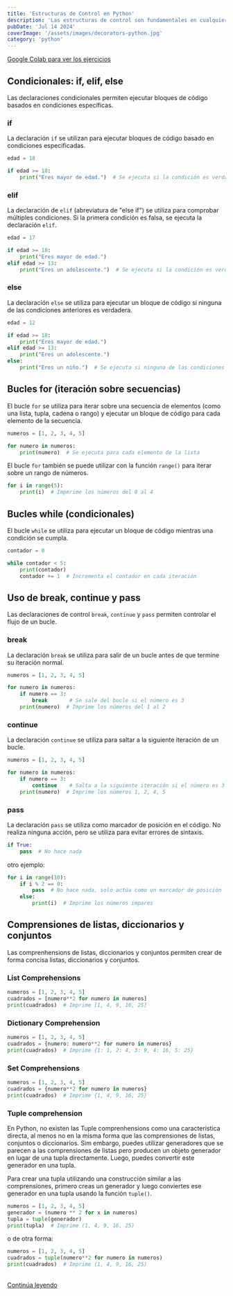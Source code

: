 ```yaml
---
title: 'Estructuras de Control en Python'
description: 'Las estructuras de control son fundamentales en cualquier lenguaje de programación, y Python no es la excepción. Estas estructuras permiten a los programadores controlar el flujo de la ejecución del programa, tomar deciciones y repetir bloques de código según sea necesario.'
pubDate: 'Jul 14 2024'
coverImage: '/assets/images/decorators-python.jpg'
category: 'python'
---
```



[Google Colab para ver los ejercicios ](https://colab.research.google.com/drive/16NRewklEN_ZSkoh3cVKrSx8cri8Mq5iN#scrollTo=rHIitg9osBPI&line=1&uniqifier=1)


## Condicionales: if, elif, else
Las declaraciones condicionales permiten ejecutar bloques de código basados en condiciones específicas.

### if
La declaración `if` se utilizan para ejecutar bloques de código basado en condiciones especificadas.

```python
edad = 18

if edad >= 18:
    print("Eres mayor de edad.")  # Se ejecuta si la condición es verdadera

```	

### elif
La declaración de `elif` (abreviatura de "else if") se utiliza para comprobar múltiples condiciones. Si la primera  condición es falsa, se ejecuta la declaración `elif`.
```python
edad = 17

if edad >= 18:
    print("Eres mayor de edad.")
elif edad >= 13:
    print("Eres un adolescente.")  # Se ejecuta si la condición es verdadera
```

### else
La declaración `else` se utiliza para ejecutar un bloque de código si ninguna de las condiciones anteriores es verdadera.

```python
edad = 12

if edad >= 18:
    print("Eres mayor de edad.")
elif edad >= 13:
    print("Eres un adolescente.")
else:
    print("Eres un niño.")  # Se ejecuta si ninguna de las condiciones anteriores es verdadera
```

## Bucles for (iteración sobre secuencias)
El bucle `for` se utiliza para iterar sobre una secuencia de elementos (como una lista, tupla, cadena o rango) y ejecutar un bloque de código para cada elemento de la secuencia.
```python
numeros = [1, 2, 3, 4, 5]

for numero in numeros:
    print(numero)  # Se ejecuta para cada elemento de la lista
```

El bucle `for` también se puede utilizar con la función `range()` para iterar sobre un rango de números.
```python
for i in range(5):
    print(i)  # Impmrime los números del 0 al 4
```

## Bucles while (condicionales)
El bucle `while` se utiliza para ejecutar un bloque de código mientras una condición se cumpla.
```python
contador = 0

while contador < 5:
    print(contador)
    contador += 1  # Incrementa el contador en cada iteración
```

## Uso de break, continue y pass
Las declaraciones de control `break`, `continue` y `pass` permiten controlar el flujo de un bucle.

### break
La declaración `break` se utiliza para salir de un bucle antes de que termine su iteración normal.
```python
numeros = [1, 2, 3, 4, 5]

for numero in numeros:
    if numero == 3:
        break       # Se sale del bucle si el número es 3
    print(numero)  # Imprime los números del 1 al 2
```

### continue
La declaración `continue` se utiliza para saltar a la siguiente iteración de un bucle.
```python
numeros = [1, 2, 3, 4, 5]

for numero in numeros:
    if numero == 3:
        continue    # Salta a la siguiente iteración si el número es 3
    print(numero)  # Imprime los números 1, 2, 4, 5
```

### pass
La declaración `pass` se utiliza como marcador de posición en el código. No realiza ninguna acción, pero se utiliza para evitar errores de sintaxis.
```python
if True:
    pass  # No hace nada
```

otro ejemplo:
```python
for i in range(10):
    if i % 2 == 0:
        pass  # No hace nada, solo actúa como un marcador de posición
    else:
        print(i)  # Imprime los números impares
```

## Comprensiones de listas, diccionarios y conjuntos
Las comprenhensions de listas, diccionarios y conjuntos permiten crear de forma concisa listas, diccionarios y conjuntos.

### List Comprehensions
```python
numeros = [1, 2, 3, 4, 5]
cuadrados = [numero**2 for numero in numeros]
print(cuadrados)  # Imprime [1, 4, 9, 16, 25]
```

### Dictionary Comprehension

```python
numeros = [1, 2, 3, 4, 5]
cuadrados = {numero: numero**2 for numero in numeros}
print(cuadrados)  # Imprime {1: 1, 2: 4, 3: 9, 4: 16, 5: 25}
```

### Set Comprehensions

```python
numeros = [1, 2, 3, 4, 5]
cuadrados = {numero**2 for numero in numeros}
print(cuadrados)  # Imprime {1, 4, 9, 16, 25}
```

### Tuple comprehension
En Python, no existen las Tuple comprenhensions como una caracteristica directa, al menos no en la misma forma que las comprensiones de listas, conjuntos o diccionarios. Sim embargo, puedes utilizar generadores que se parecen a las comprensiones de listas pero producen un objeto generador en lugar de una tupla directamente. Luego, puedes convertir este generador en una tupla. 

Para crear una tupla utilizando una construcción similar a las comprensiones, primero creas un generador y luego conviertes ese generador en una tupla usando la función `tuple()`.
```python
numeros = [1, 2, 3, 4, 5]
generador = (numero ** 2 for x in numeros)
tupla = tuple(generador)
print(tupla)  # Imprime (1, 4, 9, 16, 25)

```
o de otra forma:
```python
numeros = [1, 2, 3, 4, 5]
cuadrados = tuple(numero**2 for numero in numeros)
print(cuadrados)  # Imprime (1, 4, 9, 16, 25)
```



<br />
<a class="bg-blue-500 text-white py-2 px-4 rounded hover:bg-blue-700 no-underline" href="/blog/operaciones-cadenas-python/">Continúa leyendo</a>
